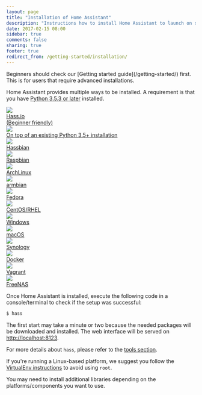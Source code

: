 ```yaml
---
layout: page
title: "Installation of Home Assistant"
description: "Instructions how to install Home Assistant to launch on start."
date: 2017-02-15 08:00
sidebar: true
comments: false
sharing: true
footer: true
redirect_from: /getting-started/installation/
---
```


<p class='note'>
Beginners should check our [Getting started guide](/getting-started/) first. This is for users that require advanced installations.
</p>

Home Assistant provides multiple ways to be installed. A requirement is that you have [Python 3.5.3 or later](https://www.python.org/downloads/) installed.

<div class="text-center hass-option-cards" markdown="0">
  <a class='option-card' href='/getting-started/'>
    <div class='img-container'>
      <img src='/images/supported_brands/home-assistant.png' />
    </div>
    <div class='title'>Hass.io<br>(Beginner friendly)</div>
  </a>
  <a class='option-card' href='/docs/installation/virtualenv/'>
    <div class='img-container'>
      <img src='/images/supported_brands/python.svg' />
    </div>
    <div class='title'>On top of an existing Python 3.5+ installation</div>
  </a>
  <a class='option-card' href='/docs/hassbian/installation/'>
    <div class='img-container'>
      <img src='/images/supported_brands/home-assistant.png' />
    </div>
    <div class='title'>Hassbian</div>
  </a>
  <a class='option-card' href='/docs/installation/raspberry-pi/'>
    <div class='img-container'>
      <img src='/images/supported_brands/raspberry-pi.png' />
    </div>
    <div class='title'>Raspbian</div>
  </a>
  <a class='option-card' href='/docs/installation/archlinux/'>
    <div class='img-container'>
      <img src='/images/supported_brands/archlinux.png' />
    </div>
    <div class='title'>ArchLinux</div>
  </a>
  <a class='option-card' href='/docs/installation/armbian/'>
    <div class='img-container'>
      <img src='/images/supported_brands/armbian.png' />
    </div>
    <div class='title'>armbian</div>
  </a>
  <a class='option-card' href='/docs/installation/fedora/'>
    <div class='img-container'>
      <img src='/images/supported_brands/fedora.png' />
    </div>
    <div class='title'>Fedora</div>
  </a>
  <a class='option-card' href='/docs/installation/centos/'>
    <div class='img-container'>
      <img src='/images/supported_brands/centos.png' />
    </div>
    <div class='title'>CentOS/RHEL</div>
  </a>
  <a class='option-card' href='/docs/installation/windows/'>
    <div class='img-container'>
      <img src='/images/supported_brands/windows.png' />
    </div>
    <div class='title'>Windows</div>
  </a>
  <a class='option-card' href='/docs/installation/macos/'>
    <div class='img-container'>
      <img src='/images/supported_brands/apple.png' />
    </div>
    <div class='title'>macOS</div>
  </a>
  <a class='option-card' href='/docs/installation/synology/'>
    <div class='img-container'>
      <img src='/images/supported_brands/synology.png' />
    </div>
    <div class='title'>Synology</div>
  </a>
  <a class='option-card' href='/docs/installation/docker/'>
    <div class='img-container'>
      <img src='/images/supported_brands/docker.png' />
    </div>
    <div class='title'>Docker</div>
  </a>
  <a class='option-card' href='/docs/installation/vagrant/'>
    <div class='img-container'>
      <img src='/images/supported_brands/vagrant.png' />
    </div>
    <div class='title'>Vagrant</div>
  </a>
  <a class='option-card' href='/docs/installation/freenas/'>
    <div class='img-container'>
      <img src='/images/supported_brands/freenas.png' />
    </div>
    <div class='title'>FreeNAS</div>
  </a>
</div>

Once Home Assistant is installed, execute the following code in a console/terminal to check if the setup was successful:

```bash
$ hass
```

The first start may take a minute or two because the needed packages will be downloaded and installed. The web interface will be served on [http://localhost:8123](http://localhost:8123).

For more details about `hass`, please refer to the [tools section](/docs/tools/hass/).

If you're running a Linux-based platform, we suggest you follow the [VirtualEnv instructions](/docs/installation/virtualenv/) to avoid using `root`.

You may need to install additional libraries depending on the platforms/components you want to use.


